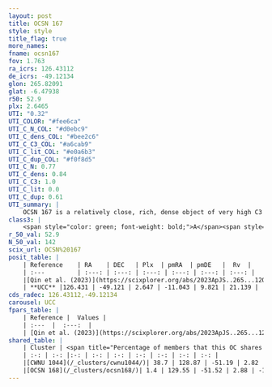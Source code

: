```yaml
---
layout: post
title: OCSN 167
style: style
title_flag: true
more_names: 
fname: ocsn167
fov: 1.763
ra_icrs: 126.43112
de_icrs: -49.12134
glon: 265.82091
glat: -6.47938
r50: 52.9
plx: 2.6465
UTI: "0.32"
UTI_COLOR: "#fee6ca"
UTI_C_N_COL: "#d0ebc9"
UTI_C_dens_COL: "#bee2c6"
UTI_C_C3_COL: "#a6cab9"
UTI_C_lit_COL: "#e0a6b3"
UTI_C_dup_COL: "#f0f8d5"
UTI_C_N: 0.77
UTI_C_dens: 0.84
UTI_C_C3: 1.0
UTI_C_lit: 0.0
UTI_C_dup: 0.61
UTI_summary: |
    OCSN 167 is a relatively close, rich, dense object of very high C3 quality. It was recently reported in the literature.<br><br>This is likely a unique object, which shares a moderate percentage of members with at least one previously reported entry, and a very small percentage with at least one entry reported in the same catalogue.
class3: |
    <span style="color: green; font-weight: bold;">A</span><span style="color: green; font-weight: bold;">A</span>
r_50_val: 52.9
N_50_val: 142
scix_url: OCSN%20167
posit_table: |
    | Reference    | RA    | DEC   | Plx  | pmRA  | pmDE   |  Rv  |
    | :---         | :---: | :---: | :---: | :---: | :---: | :---: |
    |[Qin et al. (2023)](https://scixplorer.org/abs/2023ApJS..265...12Q) | 126.22 | -49.07 | 2.66 | -10.95 | 9.81 | 22.03 |
    | **UCC** |126.431 | -49.121 | 2.647 | -11.043 | 9.821 | 21.139 | 
cds_radec: 126.43112,-49.12134
carousel: UCC
fpars_table: |
    | Reference |  Values |
    | :---  |  :---:  |
    | [Qin et al. (2023)](https://scixplorer.org/abs/2023ApJS..265...12Q) | `E(B-V)=0.08, m-M=8.11, logt=7.55` |
shared_table: |
    | Cluster | <span title="Percentage of members that this OC shares with the ones listed">%</span>   | RA   | DEC   | Plx   | pmRA  | pmDE  | Rv | UTI |
    | :-: | :-: |:-: | :-: | :-: | :-: | :-: | :-: | :-: |
    |[CWNU 1044](/_clusters/cwnu1044/)| 38.7 | 128.87 | -51.19 | 2.82 | -12.56 | 9.9 | 19.04 |0.74 |
    |[OCSN 168](/_clusters/ocsn168/)| 1.4 | 129.55 | -51.52 | 2.88 | -12.98 | 9.88 | 18.37 |0.0 |
---
```

